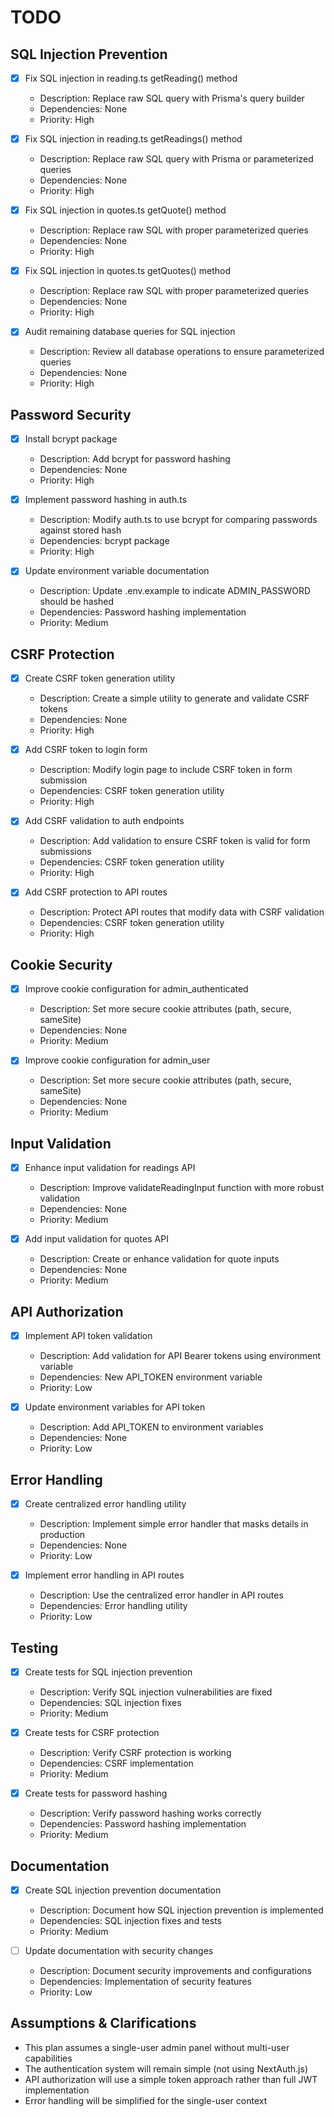 # TODO

## SQL Injection Prevention
- [x] Fix SQL injection in reading.ts getReading() method
  - Description: Replace raw SQL query with Prisma's query builder
  - Dependencies: None
  - Priority: High

- [x] Fix SQL injection in reading.ts getReadings() method
  - Description: Replace raw SQL query with Prisma or parameterized queries
  - Dependencies: None
  - Priority: High

- [x] Fix SQL injection in quotes.ts getQuote() method
  - Description: Replace raw SQL with proper parameterized queries
  - Dependencies: None
  - Priority: High

- [x] Fix SQL injection in quotes.ts getQuotes() method
  - Description: Replace raw SQL with proper parameterized queries
  - Dependencies: None
  - Priority: High

- [x] Audit remaining database queries for SQL injection
  - Description: Review all database operations to ensure parameterized queries
  - Dependencies: None
  - Priority: High

## Password Security
- [x] Install bcrypt package
  - Description: Add bcrypt for password hashing
  - Dependencies: None
  - Priority: High

- [x] Implement password hashing in auth.ts
  - Description: Modify auth.ts to use bcrypt for comparing passwords against stored hash
  - Dependencies: bcrypt package
  - Priority: High

- [x] Update environment variable documentation
  - Description: Update .env.example to indicate ADMIN_PASSWORD should be hashed
  - Dependencies: Password hashing implementation
  - Priority: Medium

## CSRF Protection
- [x] Create CSRF token generation utility
  - Description: Create a simple utility to generate and validate CSRF tokens
  - Dependencies: None
  - Priority: High

- [x] Add CSRF token to login form
  - Description: Modify login page to include CSRF token in form submission
  - Dependencies: CSRF token generation utility
  - Priority: High

- [x] Add CSRF validation to auth endpoints
  - Description: Add validation to ensure CSRF token is valid for form submissions
  - Dependencies: CSRF token generation utility
  - Priority: High

- [x] Add CSRF protection to API routes
  - Description: Protect API routes that modify data with CSRF validation
  - Dependencies: CSRF token generation utility
  - Priority: High

## Cookie Security
- [x] Improve cookie configuration for admin_authenticated
  - Description: Set more secure cookie attributes (path, secure, sameSite)
  - Dependencies: None
  - Priority: Medium

- [x] Improve cookie configuration for admin_user
  - Description: Set more secure cookie attributes (path, secure, sameSite)
  - Dependencies: None
  - Priority: Medium

## Input Validation
- [x] Enhance input validation for readings API
  - Description: Improve validateReadingInput function with more robust validation
  - Dependencies: None
  - Priority: Medium

- [x] Add input validation for quotes API
  - Description: Create or enhance validation for quote inputs
  - Dependencies: None
  - Priority: Medium

## API Authorization
- [x] Implement API token validation
  - Description: Add validation for API Bearer tokens using environment variable
  - Dependencies: New API_TOKEN environment variable
  - Priority: Low

- [x] Update environment variables for API token
  - Description: Add API_TOKEN to environment variables
  - Dependencies: None
  - Priority: Low

## Error Handling
- [x] Create centralized error handling utility
  - Description: Implement simple error handler that masks details in production
  - Dependencies: None
  - Priority: Low

- [x] Implement error handling in API routes
  - Description: Use the centralized error handler in API routes
  - Dependencies: Error handling utility
  - Priority: Low

## Testing
- [x] Create tests for SQL injection prevention
  - Description: Verify SQL injection vulnerabilities are fixed
  - Dependencies: SQL injection fixes
  - Priority: Medium

- [x] Create tests for CSRF protection
  - Description: Verify CSRF protection is working
  - Dependencies: CSRF implementation
  - Priority: Medium

- [x] Create tests for password hashing
  - Description: Verify password hashing works correctly
  - Dependencies: Password hashing implementation
  - Priority: Medium

## Documentation
- [x] Create SQL injection prevention documentation
  - Description: Document how SQL injection prevention is implemented
  - Dependencies: SQL injection fixes and tests
  - Priority: Medium

- [ ] Update documentation with security changes
  - Description: Document security improvements and configurations
  - Dependencies: Implementation of security features
  - Priority: Low

## Assumptions & Clarifications
- This plan assumes a single-user admin panel without multi-user capabilities
- The authentication system will remain simple (not using NextAuth.js)
- API authorization will use a simple token approach rather than full JWT implementation
- Error handling will be simplified for the single-user context
